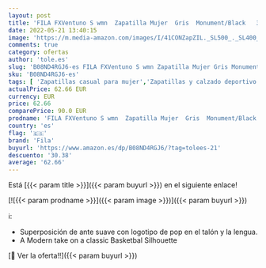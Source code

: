 ```yaml
---
layout: post
title: 'FILA FXVentuno S wmn  Zapatilla Mujer  Gris  Monument/Black   39 EU'
date: 2022-05-21 13:40:15
image: 'https://m.media-amazon.com/images/I/41CONZapZIL._SL500_._SL400_.jpg'
comments: true
category: ofertas
author: 'tole.es'
slug: 'B08ND4RGJ6-es FILA FXVentuno S wmn Zapatilla Mujer Gris Monument/Black...'
sku: 'B08ND4RGJ6-es'
tags: [ 'Zapatillas casual para mujer','Zapatillas y calzado deportivo para mujer','Zapatos','Zapatos para mujer','Zapatos y complementos','fila','zapatilla','🇪🇸', ]
actualPrice: 62.66 EUR
currency: EUR
price: 62.66
comparePrice: 90.0 EUR
prodname: 'FILA FXVentuno S wmn  Zapatilla Mujer  Gris  Monument/Black   39 EU'
country: 'es'
flag: '🇪🇸'
brand: 'Fila'
buyurl: 'https://www.amazon.es/dp/B08ND4RGJ6/?tag=tolees-21'
descuento: '30.38'
average: '62.66'
---
```


Está [{{< param title >}}]({{< param buyurl >}}) en el siguiente enlace!

[![{{< param prodname >}}]({{< param image >}})]({{< param buyurl >}})

ℹ️:

- Superposición de ante suave con logotipo de pop en el talón y la lengua.
- A Modern take on a classic Basketbal Silhouette

[🛒 Ver la oferta!!]({{< param buyurl >}})
